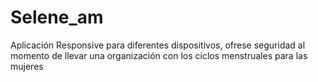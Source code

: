 # Selene_am
Aplicación Responsive para diferentes dispositivos, ofrese seguridad al momento de llevar una organización con los ciclos menstruales para las mujeres
